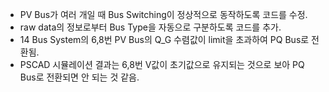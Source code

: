 - PV Bus가 여러 개일 때 Bus Switching이 정상적으로 동작하도록 코드를 수정.
- raw data의 정보로부터 Bus Type을 자동으로 구분하도록 코드를 추가.
- 14 Bus System의 6,8번 PV Bus의 Q_G 수렴값이 limit을 초과하여 PQ Bus로 전환됨.
- PSCAD 시뮬레이션 결과는 6,8번 V값이 초기값으로 유지되는 것으로 보아 PQ Bus로 전환되면 안 되는 것 같음.
